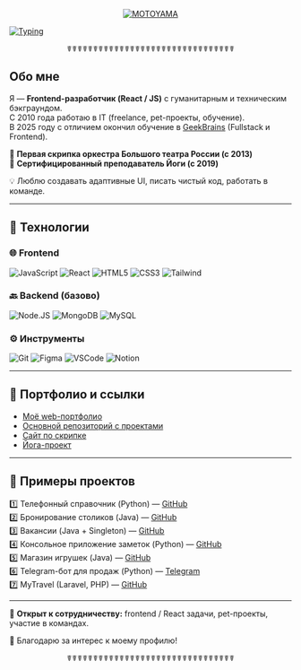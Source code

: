 <p align="center">
  <a href="https://motoyama.one" target="_blank">
    <img src="https://motoyama.org/mt-content/uploads/2024/06/logo.png" alt="MOTOYAMA" title="MOTOYAMA">
  </a>
</p>

[![Typing](https://readme-typing-svg.herokuapp.com?color=%2336BCF7&lines=👋+Hi+there!+I'm+Dayiawan!+%20🙏)](https://motoyama.one)

<p align="center">☤☤☤☤☤☤☤☤☤☤☤☤☤☤☤☤☤☤☤☤☤☤☤☤☤☤☤☤☤☤☤☤</p>

## Обо мне

Я — **Frontend-разработчик (React / JS)** с гуманитарным и техническим бэкграундом.  
С 2010 года работаю в IT (freelance, pet-проекты, обучение).  
В 2025 году с отличием окончил обучение в [GeekBrains](https://motoyama.one/mt-content/uploads/2025/02/diploma.jpg) (Fullstack и Frontend).

🎻 **Первая скрипка оркестра Большого театра России (с 2013)**  
🧘 **Сертифицированный преподаватель Йоги (с 2019)**  

💡 Люблю создавать адаптивные UI, писать чистый код, работать в команде.

---

## 🔧 Технологии

### 🌐 Frontend
![JavaScript](https://img.shields.io/badge/JavaScript-F7DF1E?style=for-the-badge&logo=javascript&logoColor=black)
![React](https://img.shields.io/badge/React-61DAFB?style=for-the-badge&logo=react&logoColor=black)
![HTML5](https://img.shields.io/badge/HTML5-E34F26?style=for-the-badge&logo=html5&logoColor=white)
![CSS3](https://img.shields.io/badge/CSS3-1572B6?style=for-the-badge&logo=css3&logoColor=white)
![Tailwind](https://img.shields.io/badge/Tailwind_CSS-38B2AC?style=for-the-badge&logo=tailwind-css&logoColor=white)

### 🔙 Backend (базово)
![Node.JS](https://img.shields.io/badge/Node.js-339933?style=for-the-badge&logo=nodedotjs&logoColor=white)
![MongoDB](https://img.shields.io/badge/MongoDB-47A248?style=for-the-badge&logo=mongodb&logoColor=white)
![MySQL](https://img.shields.io/badge/MySQL-4479A1?style=for-the-badge&logo=mysql&logoColor=white)

### ⚙️ Инструменты
![Git](https://img.shields.io/badge/Git-F05032?style=for-the-badge&logo=git&logoColor=white)
![Figma](https://img.shields.io/badge/Figma-F24E1E?style=for-the-badge&logo=figma&logoColor=white)
![VSCode](https://img.shields.io/badge/VS_Code-007ACC?style=for-the-badge&logo=visualstudiocode&logoColor=white)
![Notion](https://img.shields.io/badge/Notion-000000?style=for-the-badge&logo=notion&logoColor=white)

---

## 🌟 Портфолио и ссылки

- [Моё web-портфолио](https://motoyama.one)  
- [Основной репозиторий с проектами](https://github.com/DAYIAWAN/Course-at-GB#-итоговые-работы-)  
- [Сайт по скрипке](https://violinuniversal.com)  
- [Йога-проект](https://yama.pro)

---

## 💼 Примеры проектов

1️⃣ Телефонный справочник (Python) — [GitHub](https://github.com/DAYIAWAN/Course-at-GB/tree/main/myCourses/1___FinalTask___2023)  
2️⃣ Бронирование столиков (Java) — [GitHub](https://github.com/DAYIAWAN/Course-at-GB/tree/main/myCourses/2___FinalTask___2023)  
3️⃣ Вакансии (Java + Singleton) — [GitHub](https://github.com/DAYIAWAN/Course-at-GB/tree/main/myCourses/3___FinalTask___2023)  
4️⃣ Консольное приложение заметок (Python) — [GitHub](https://github.com/DAYIAWAN/Course-at-GB/tree/main/myCourses/4___FinalTask___2023)  
5️⃣ Магазин игрушек (Java) — [GitHub](https://github.com/DAYIAWAN/Course-at-GB/tree/main/myCourses/5___FinalTask___2023)  
6️⃣ Telegram-бот для продаж (Python) — [Telegram](https://t.me/MOTOYAMA_bot)  
7️⃣ MyTravel (Laravel, PHP) — [GitHub](https://github.com/DAYIAWAN/Course-at-GB/tree/main/myCourses/PHP/Laravel)

---

💬 **Открыт к сотрудничеству:** frontend / React задачи, pet-проекты, участие в командах.

🙏 Благодарю за интерес к моему профилю!

<p align="center">☤☤☤☤☤☤☤☤☤☤☤☤☤☤☤☤☤☤☤☤☤☤☤☤☤☤☤☤☤☤☤☤</p>
